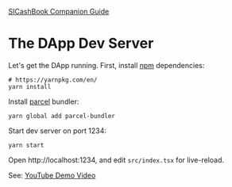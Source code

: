 [SICashBook Companion Guide](https://github.com/sicashproject/sicashbook/blob/master/en/part2/erc20-dapp.md)

# The DApp Dev Server

Let's get the DApp running. First, install [npm](https://www.npmjs.com/) dependencies:

```
# https://yarnpkg.com/en/
yarn install
```

Install [parcel](https://parceljs.org/getting_started.html) bundler:

```
yarn global add parcel-bundler
```

Start dev server on port 1234:

```
yarn start
```

Open http://localhost:1234, and edit `src/index.tsx` for live-reload.

See: [YouTube Demo Video](https://youtu.be/zLUE5m6ccqk)


